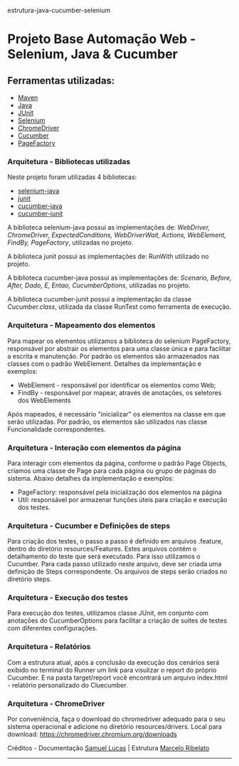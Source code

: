 estrutura-java-cucumber-selenium

# Projeto Base Automação Web - Selenium, Java & Cucumber

## Ferramentas utilizadas:
- [Maven](https://maven.apache.org/ "Maven")
- [Java](https://www.java.com/pt_BR/ "Java")
- [JUnit](https://junit.org/junit4/ "JUnit")
- [Selenium](https://www.seleniumhq.org/ "Selenium")
- [ChromeDriver](https://chromedriver.chromium.org/downloads "ChromeDriver")
- [Cucumber](https://cucumber.io/ "Cucumber")
- [PageFactory](https://github.com/SeleniumHQ/selenium/wiki/PageFactory "PageFactory")

### Arquitetura - Bibliotecas utilizadas

Neste projeto foram utilizadas 4 bibliotecas:
- [selenium-java](https://mvnrepository.com/artifact/org.seleniumhq.selenium/selenium-java "selenium-java")
- [junit](https://mvnrepository.com/artifact/junit/junit "junit")
- [cucumber-java](https://mvnrepository.com/artifact/info.cukes/cucumber-java "cucumber-java")
- [cucumber-junit](https://mvnrepository.com/artifact/info.cukes/cucumber-junit "cucumber-junit")

A biblioteca selenium-java possui as implementações de: *WebDriver, ChromeDriver, ExpectedConditions, WebDriverWait, Actions, WebElement, FindBy, PageFactory*, utilizadas no projeto.

A biblioteca junit possui as implementações de: RunWith utilizado no projeto.

A biblioteca cucumber-java possui as implementações de: *Scenario, Before, After, Dado, E, Entao, CucumberOptions*, utilizadas no projeto.

A biblioteca cucumber-junit possui a implementação da classe *Cucumber.class*, utilizada da classe RunTest como ferramenta de execução.

### Arquitetura - Mapeamento dos elementos
Para mapear os elementos utilizamos a biblioteca do selenium PageFactory, responsável por abstrair os elementos para uma classe única e para facilitar a escrita e manutenção. Por padrão os elementos são armazenados nas classes com o padrão <NomeClasse>WebElement. Detalhes da implementação e exemplos:
- WebElement - responsável por identificar os elementos como Web;
- FindBy - responsável por mapear, através de anotações, os seletores dos WebElements

Após mapeados, é necessário "inicializar" os elementos na classe em que serão utilizadas. Por padrão, os elementos são utilizados nas classe <NomeDaClasse>Funcionalidade correspondentes.

### Arquitetura - Interação com elementos da página
Para interagir com elementos da página, conforme o padrão Page Objects, criamos uma classe de Page para cada página ou grupo de páginas do sistema. Abaixo detalhes da implementação e exemplos:
- PageFactory: responsável pela inicialização dos elementos na página
- Util: responsável por armazenar funções úteis para criação e execução dos testes.

### Arquitetura - Cucumber e Definições de steps
Para criação dos testes, o passo a passo é definido em arquivos .feature, dentro do diretório resources/Features. Estes arquivos contém o detalhamento do teste que será executado. Para isso utilizamos o Cucumber.
Para cada passo utilizado neste arquivo, deve ser criada uma definição de Steps
correspondente. Os arquivos de steps serão criados no diretório steps.

### Arquitetura - Execução dos testes
Para execução dos testes, utilizamos classe JUnit, em conjunto com anotações do CucumberOptions para facilitar a criação de suítes de testes com diferentes configurações.

### Arquitetura - Relatórios
Com a estrutura atual, após a conclusão da execução dos cenários será exibido no terminal do Runner um link para visulizar o report do próprio Cucumber.
E na pasta target/report você encontrará um arquivo index.html - relatório personalizado do Cluecumber.

### Arquitetura - ChromeDriver
Por conveniência, faça o download do chromedriver adequado para o seu sistema operacional e adicione no diretório resources/drivers.
Local para download: https://chromedriver.chromium.org/downloads

Créditos - Documentação [Samuel Lucas](https://github.com/samlucax) | Estrutura [Marcelo Ribelato](https://github.com/MarceloRibelato)

------------
